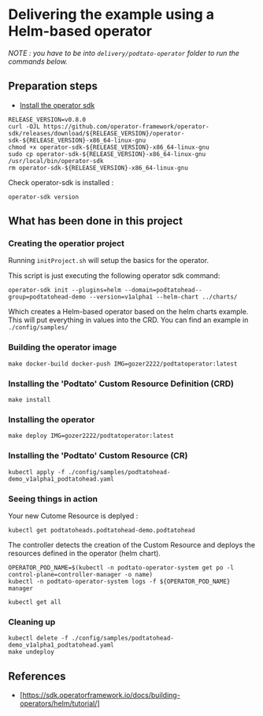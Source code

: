 # Delivering the example using a Helm-based operator

_NOTE : you have to be into `delivery/podtato-operator` folder to run the commands below._

## Preparation steps

* [Install the operator sdk](https://docs.openshift.com/container-platform/4.1/applications/operator_sdk/osdk-getting-started.html#osdk-installing-cli_osdk-getting-started)

```
RELEASE_VERSION=v0.8.0
curl -OJL https://github.com/operator-framework/operator-sdk/releases/download/${RELEASE_VERSION}/operator-sdk-${RELEASE_VERSION}-x86_64-linux-gnu
chmod +x operator-sdk-${RELEASE_VERSION}-x86_64-linux-gnu
sudo cp operator-sdk-${RELEASE_VERSION}-x86_64-linux-gnu /usr/local/bin/operator-sdk
rm operator-sdk-${RELEASE_VERSION}-x86_64-linux-gnu
```

Check operator-sdk is installed :

```
operator-sdk version
```

## What has been done in this project

### Creating the operatior project

Running ```initProject.sh``` will setup the basics for the operator.

This script is just executing the following operator sdk command:

```operator-sdk init --plugins=helm --domain=podtatohead--group=podtatohead-demo --version=v1alpha1 --helm-chart ../charts/```

Which creates a Helm-based operator based on the helm charts example.
This will put everything in values into the CRD. You can find an example in ```./config/samples/```

### Building the operator image

```make docker-build docker-push IMG=gozer2222/podtatoperator:latest```

### Installing the 'Podtato' Custom Resource Definition (CRD)

```make install```

### Installing the operator

```make deploy IMG=gozer2222/podtatoperator:latest```

### Installing the 'Podtato' Custom Resource (CR)

```kubectl apply -f ./config/samples/podtatohead-demo_v1alpha1_podtatohead.yaml```

### Seeing things in action

Your new Cutome Resource is deplyed :

```
kubectl get podtatoheads.podtatohead-demo.podtatohead
```

The controller detects the creation of the Custom Resource and deploys the resources defined in the operator (helm chart).

```
OPERATOR_POD_NAME=$(kubectl -n podtato-operator-system get po -l control-plane=controller-manager -o name)
kubectl -n podtato-operator-system logs -f ${OPERATOR_POD_NAME} manager
```

```
kubectl get all
```

### Cleaning up

```
kubectl delete -f ./config/samples/podtatohead-demo_v1alpha1_podtatohead.yaml
make undeploy
```

## References

* [https://sdk.operatorframework.io/docs/building-operators/helm/tutorial/]